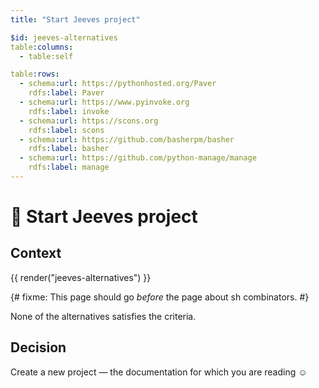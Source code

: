 ```yaml
---
title: "Start Jeeves project"

$id: jeeves-alternatives
table:columns:
  - table:self

table:rows:
  - schema:url: https://pythonhosted.org/Paver
    rdfs:label: Paver
  - schema:url: https://www.pyinvoke.org
    rdfs:label: invoke
  - schema:url: https://scons.org
    rdfs:label: scons
  - schema:url: https://github.com/basherpm/basher
    rdfs:label: basher
  - schema:url: https://github.com/python-manage/manage
    rdfs:label: manage
---
```


# :rocket: Start Jeeves project

## Context

{{ render("jeeves-alternatives") }}

{# fixme: This page should go _before_ the page about sh combinators. #}

None of the alternatives satisfies the criteria.

## Decision

Create a new project — the documentation for which you are reading ☺
